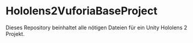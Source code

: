 # Hololens2VuforiaBaseProject

Dieses Repository beinhaltet alle nötigen Dateien für ein Unity Hololens 2 Projekt.
